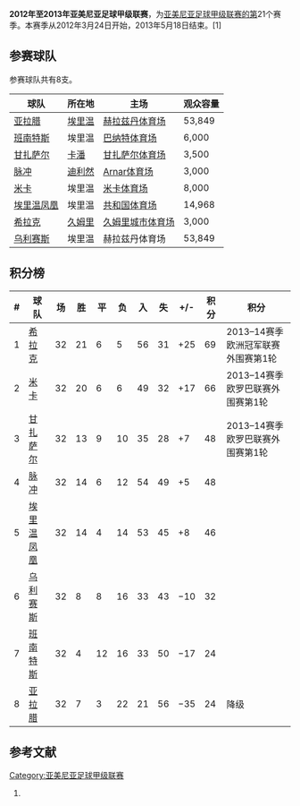 **2012年至2013年亚美尼亚足球甲级联赛**，为[亚美尼亚足球甲级联赛的第](https://zh.wikipedia.org/wiki/亚美尼亚足球甲级联赛 "wikilink")21个赛季。本赛季从2012年3月24日开始，2013年5月18日结束。\[1\]

## 参赛球队

参赛球队共有8支。

| 球队                                                          | 所在地                                                 | 主场                                                            | 观众容量   |
| ----------------------------------------------------------- | --------------------------------------------------- | ------------------------------------------------------------- | ------ |
| [亚拉腊](https://zh.wikipedia.org/wiki/埃里温亚拉腊足球俱乐部 "wikilink") | [埃里温](https://zh.wikipedia.org/wiki/埃里温 "wikilink") | [赫拉兹丹体育场](https://zh.wikipedia.org/wiki/赫拉兹丹体育场 "wikilink")   | 53,849 |
| [班南特斯](https://zh.wikipedia.org/wiki/班南特斯足球俱乐部 "wikilink")  | 埃里温                                                 | [巴纳特体育场](https://zh.wikipedia.org/wiki/巴纳特体育场 "wikilink")     | 6,000  |
| [甘扎萨尔](https://zh.wikipedia.org/wiki/甘扎萨尔足球俱乐部 "wikilink")  | [卡潘](https://zh.wikipedia.org/wiki/卡潘 "wikilink")   | [甘扎萨尔体育场](https://zh.wikipedia.org/wiki/甘扎萨尔体育场 "wikilink")   | 3,500  |
| [脉冲](https://zh.wikipedia.org/wiki/迪利然脉冲足球俱乐部 "wikilink")   | [迪利然](https://zh.wikipedia.org/wiki/迪利然 "wikilink") | [Arnar体育场](https://zh.wikipedia.org/wiki/Arnar体育场 "wikilink") | 3,000  |
| [米卡](../Page/米卡足球俱乐部.md "wikilink")                         | 埃里温                                                 | [米卡体育场](https://zh.wikipedia.org/wiki/米卡体育场 "wikilink")       | 8,000  |
| [埃里温凤凰](https://zh.wikipedia.org/wiki/埃里温凤凰 "wikilink")     | 埃里温                                                 | [共和国体育场](https://zh.wikipedia.org/wiki/共和国体育场 "wikilink")     | 14,968 |
| [希拉克](https://zh.wikipedia.org/wiki/希拉克足球俱乐部 "wikilink")    | [久姆里](../Page/久姆里.md "wikilink")                    | [久姆里城市体育场](https://zh.wikipedia.org/wiki/久姆里城市体育场 "wikilink") | 3,000  |
| [乌利赛斯](https://zh.wikipedia.org/wiki/乌利赛斯足球俱乐部 "wikilink")  | 埃里温                                                 | 赫拉兹丹体育场                                                       | 53,849 |

## 积分榜

| \# | 球队                                                          | 场  | 胜  | 平  | 负  | 入  | 失  | \+/- | 积分 | 积分                    |
| -- | ----------------------------------------------------------- | -- | -- | -- | -- | -- | -- | ---- | -- | --------------------- |
| 1  | [希拉克](https://zh.wikipedia.org/wiki/希拉克足球俱乐部 "wikilink")    | 32 | 21 | 6  | 5  | 56 | 31 | \+25 | 69 | 2013–14赛季欧洲冠军联赛外围赛第1轮 |
| 2  | [米卡](../Page/米卡足球俱乐部.md "wikilink")                         | 32 | 20 | 6  | 6  | 49 | 32 | \+17 | 66 | 2013–14赛季欧罗巴联赛外围赛第1轮  |
| 3  | [甘扎萨尔](https://zh.wikipedia.org/wiki/甘扎萨尔足球俱乐部 "wikilink")  | 32 | 13 | 9  | 10 | 35 | 28 | \+7  | 48 | 2013–14赛季欧罗巴联赛外围赛第1轮  |
| 4  | [脉冲](https://zh.wikipedia.org/wiki/迪利然脉冲足球俱乐部 "wikilink")   | 32 | 14 | 6  | 12 | 54 | 49 | \+5  | 48 |                       |
| 5  | [埃里温凤凰](https://zh.wikipedia.org/wiki/埃里温凤凰 "wikilink")     | 32 | 14 | 4  | 14 | 53 | 45 | \+8  | 46 |                       |
| 6  | [乌利赛斯](https://zh.wikipedia.org/wiki/乌利赛斯足球俱乐部 "wikilink")  | 32 | 8  | 8  | 16 | 33 | 43 | −10  | 32 |                       |
| 7  | [班南特斯](https://zh.wikipedia.org/wiki/班南特斯足球俱乐部 "wikilink")  | 32 | 4  | 12 | 16 | 33 | 50 | −17  | 24 |                       |
| 8  | [亚拉腊](https://zh.wikipedia.org/wiki/埃里温亚拉腊足球俱乐部 "wikilink") | 32 | 7  | 3  | 22 | 21 | 56 | −35  | 24 | 降级                    |

## 参考文献

[Category:亚美尼亚足球甲级联赛](https://zh.wikipedia.org/wiki/Category:亚美尼亚足球甲级联赛 "wikilink")

1.